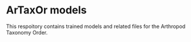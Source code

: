 # ArTaxOr models
This respoitory contains trained models and related files for the Arthropod Taxonomy Order. 
